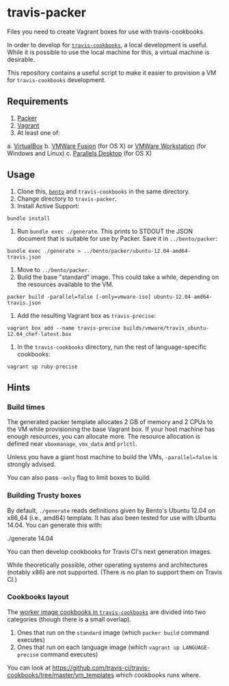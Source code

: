 # travis-packer

Files you need to create Vagrant boxes for use with travis-cookbooks

In order to develop for [`travis-cookbooks`](https://github.com/travis-ci/travis-cookbooks),
a local development is useful.
While it is possible to use the local machine for this, a virtual machine is
desirable.

This repository contains a useful script to make it easier to provision a VM for
`travis-cookbooks` development.

## Requirements

1. [Packer](https://packer.io/)
2. [Vagrant](https://www.vagrantup.com/)
3. At least one of:


  a. [VirtualBox](https://www.virtualbox.org/)
  b. [VMWare Fusion](http://www.vmware.com/products/fusion) (for OS X) or [VMWare Workstation](http://www.vmware.com/products/workstation) (for Windows and Linux)
  c. [Parallels Desktop](http://www.parallels.com/products/desktop/) (for OS X)

## Usage

1. Clone this, [`bento`](https://github.com/opscode/bento) and `travis-cookbooks` in the same directory.
1. Change directory to `travis-packer`.
1. Install Active Support:

  `bundle install`

1. Run `bundle exec ./generate`. This prints to STDOUT the JSON document that is suitable for use by Packer. Save it in `../bento/packer`:

  `bundle exec ./generate > ../bento/packer/ubuntu-12.04-amd64-travis.json`

1. Move to `../bento/packer`.
1. Build the base "standard" image. This could take a while, depending on the resources available to the VM.

  `packer build -parallel=false [-only=vmware-iso] ubuntu-12.04-amd64-travis.json`

1. Add the resulting Vagrant box as `travis-precise`:

  `vagrant box add --name travis-precise builds/vmware/travis_ubuntu-12.04_chef-latest.box`

1. In the `travis-cookbooks` directory, run the rest of language-specific cookbooks:

  `vagrant up ruby-precise`

## Hints

### Build times

The generated packer template allocates 2 GB of memory and 2 CPUs to the VM while provisioning
the base Vagrant box.
If your host machine has enough resources, you can allocate more.
The resource allocation is defined near `vboxmanage`, `vmx_data` and `prlctl`.

Unless you have a giant host machine to build the VMs, `-parallel=false` is strongly advised.

You can also pass `-only` flag to limit boxes to build.

### Building Trusty boxes

By default, `./generate` reads definitions given by Bento's Ubuntu 12.04 on x86_64 (i.e., amd64) template.
It has also been tested for use with Ubuntu 14.04. You can generate this with:

  ./generate 14.04

You can then develop cookbooks for Travis CI's next generation images.

While theoretically possible, other operating systems and architectures (notably x86) are not supported.
(There is no plan to support them on Travis CI.)

### Cookbooks layout

The [worker image cookbooks in `travis-cookbooks`](https://github.com/travis-ci/travis-cookbooks/tree/master/ci_environment)
are divided into two categories (though there is a small overlap).

1. Ones that run on the `standard` image (which `packer build` command executes)
2. Ones that run on each language image (which `vagrant up LANGUAGE-precise` command executes)

You can look at https://github.com/travis-ci/travis-cookbooks/tree/master/vm_templates which cookbooks runs where.


